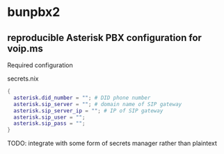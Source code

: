 # bunpbx2
## reproducible Asterisk PBX configuration for voip.ms

Required configuration

secrets.nix
```nix
{
  asterisk.did_number = ""; # DID phone number
  asterisk.sip_server = ""; # domain name of SIP gateway
  asterisk.sip_server_ip = ""; # IP of SIP gateway
  asterisk.sip_user = "";
  asterisk.sip_pass = "";
}
```

TODO: integrate with some form of secrets manager rather than plaintext
